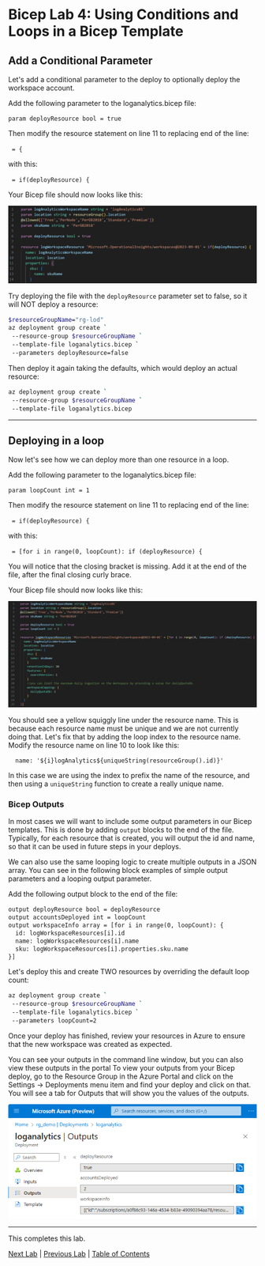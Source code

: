 # Bicep Lab 4: Using Conditions and Loops in a Bicep Template

## Add a Conditional Parameter

Let's add a conditional parameter to the deploy to optionally deploy the workspace account.

Add the following parameter to the loganalytics.bicep file:

``` bicep
param deployResource bool = true
```

Then modify the resource statement on line 11 to replacing end of the line:

` = {` 

with this:

` = if(deployResource) {`

Your Bicep file should now looks like this:

![Sample Bicep](img/Conditional_01.png)

Try deploying the file with the `deployResource` parameter set to false, so it will NOT deploy a resource:

``` bash
$resourceGroupName="rg-lod"
az deployment group create `
 --resource-group $resourceGroupName `
 --template-file loganalytics.bicep `
 --parameters deployResource=false
```

Then deploy it again taking the defaults, which would deploy an actual resource:

``` bash
az deployment group create `
 --resource-group $resourceGroupName `
 --template-file loganalytics.bicep
```

---

## Deploying in a loop

Now let's see how we can deploy more than one resource in a loop.

Add the following parameter to the loganalytics.bicep file:

``` bicep
param loopCount int = 1
```

Then modify the resource statement on line 11 to replacing end of the line:

` = if(deployResource) {`

with this:

` = [for i in range(0, loopCount): if (deployResource) {`

You will notice that the closing bracket is missing.  Add it at the end of the file, after the final closing curly brace.

Your Bicep file should now looks like this:

![Bicep Loop](img/Loop_01.png)

You should see a yellow squiggly line under the resource name.  This is because each resource name must be unique and we are not currently doing that.  Let's fix that by adding the loop index to the resource name.  Modify the resource name on line 10 to look like this:

``` bicep
  name: '${i}logAnalytics${uniqueString(resourceGroup().id)}'
```

In this case we are using the index to prefix the name of the resource, and then using a `uniqueString` function to create a really unique name.

### Bicep Outputs

In most cases we will want to include some output parameters in our Bicep templates.  This is done by adding `output` blocks to the end of the file. Typically, for each resource that is created, you will output the id and name, so that it can be used in future steps in your deploys.  

We can also use the same looping logic to create multiple outputs in a JSON array.  You can see in the following block examples of simple output parameters and a looping output parameter.  

Add the following output block to the end of the file:

``` bicep
output deployResource bool = deployResource
output accountsDeployed int = loopCount
output workspaceInfo array = [for i in range(0, loopCount): {
  id: logWorkspaceResources[i].id
  name: logWorkspaceResources[i].name
  sku: logWorkspaceResources[i].properties.sku.name
}]
```

Let's deploy this and create TWO resources by overriding the default loop count:

``` bash
az deployment group create `
 --resource-group $resourceGroupName `
 --template-file loganalytics.bicep `
 --parameters loopCount=2
```

Once your deploy has finished, review your resources in Azure to ensure that the new workspace was created as expected.

You can see your outputs in the command line window, but you can also view these outputs in the portal To view your outputs from your Bicep deploy, go to the Resource Group in the Azure Portal and click on the Settings -> Deployments menu item and find your deploy and click on that.  You will see a tab for Outputs that will show you the values of the outputs.

![Bicep Outputs](img/Outputs_01.png)

<!-- ------------------------------------------------------------------------------------------ -->
---

This completes this lab.

[Next Lab](../05_Migrate_to_Bicep/readme.md) | [Previous Lab](../03_Parameters/readme.md) | [Table of Contents](./readme.md)

